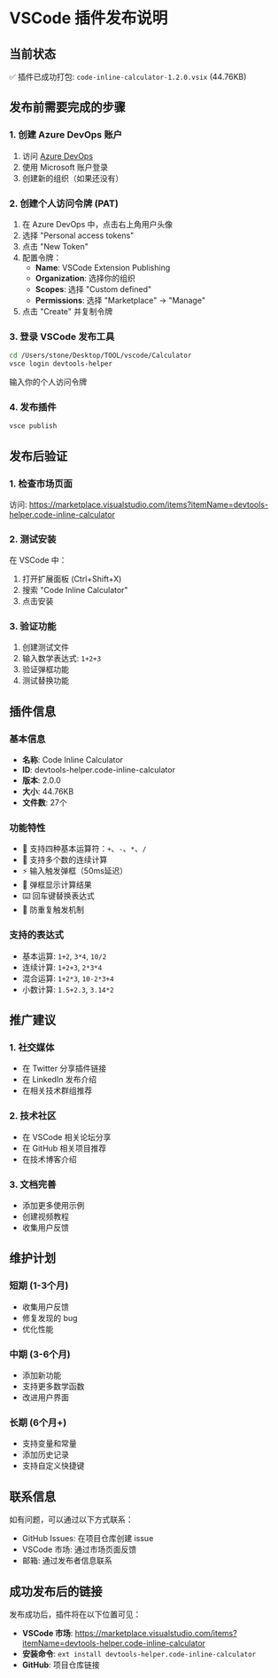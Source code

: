 # VSCode 插件发布说明

## 当前状态
✅ 插件已成功打包: `code-inline-calculator-1.2.0.vsix` (44.76KB)

## 发布前需要完成的步骤

### 1. 创建 Azure DevOps 账户
1. 访问 [Azure DevOps](https://dev.azure.com/)
2. 使用 Microsoft 账户登录
3. 创建新的组织（如果还没有）

### 2. 创建个人访问令牌 (PAT)
1. 在 Azure DevOps 中，点击右上角用户头像
2. 选择 "Personal access tokens"
3. 点击 "New Token"
4. 配置令牌：
   - **Name**: VSCode Extension Publishing
   - **Organization**: 选择你的组织
   - **Scopes**: 选择 "Custom defined"
   - **Permissions**: 选择 "Marketplace" → "Manage"
5. 点击 "Create" 并复制令牌

### 3. 登录 VSCode 发布工具
```bash
cd /Users/stone/Desktop/TOOL/vscode/Calculator
vsce login devtools-helper
```
输入你的个人访问令牌

### 4. 发布插件
```bash
vsce publish
```

## 发布后验证

### 1. 检查市场页面
访问: https://marketplace.visualstudio.com/items?itemName=devtools-helper.code-inline-calculator

### 2. 测试安装
在 VSCode 中：
1. 打开扩展面板 (Ctrl+Shift+X)
2. 搜索 "Code Inline Calculator"
3. 点击安装

### 3. 验证功能
1. 创建测试文件
2. 输入数学表达式: `1+2+3`
3. 验证弹框功能
4. 测试替换功能

## 插件信息

### 基本信息
- **名称**: Code Inline Calculator
- **ID**: devtools-helper.code-inline-calculator
- **版本**: 2.0.0
- **大小**: 44.76KB
- **文件数**: 27个

### 功能特性
- 🔢 支持四种基本运算符：`+`、`-`、`*`、`/`
- 🧮 支持多个数的连续计算
- ⚡ 输入触发弹框（50ms延迟）
- 🎯 弹框显示计算结果
- ⌨️ 回车键替换表达式
- 🚫 防重复触发机制

### 支持的表达式
- 基本运算: `1+2`, `3*4`, `10/2`
- 连续计算: `1+2+3`, `2*3*4`
- 混合运算: `1+2*3`, `10-2*3+4`
- 小数计算: `1.5+2.3`, `3.14*2`

## 推广建议

### 1. 社交媒体
- 在 Twitter 分享插件链接
- 在 LinkedIn 发布介绍
- 在相关技术群组推荐

### 2. 技术社区
- 在 VSCode 相关论坛分享
- 在 GitHub 相关项目推荐
- 在技术博客介绍

### 3. 文档完善
- 添加更多使用示例
- 创建视频教程
- 收集用户反馈

## 维护计划

### 短期 (1-3个月)
- 收集用户反馈
- 修复发现的 bug
- 优化性能

### 中期 (3-6个月)
- 添加新功能
- 支持更多数学函数
- 改进用户界面

### 长期 (6个月+)
- 支持变量和常量
- 添加历史记录
- 支持自定义快捷键

## 联系信息

如有问题，可以通过以下方式联系：
- GitHub Issues: 在项目仓库创建 issue
- VSCode 市场: 通过市场页面反馈
- 邮箱: 通过发布者信息联系

## 成功发布后的链接

发布成功后，插件将在以下位置可见：
- **VSCode 市场**: https://marketplace.visualstudio.com/items?itemName=devtools-helper.code-inline-calculator
- **安装命令**: `ext install devtools-helper.code-inline-calculator`
- **GitHub**: 项目仓库链接
